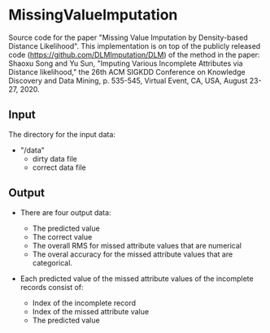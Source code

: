 # MissingValueImputation
Source code for the paper "Missing Value Imputation by Density-based Distance Likelihood". This implementation is on top of the publicly released code (https://github.com/DLMImputation/DLM) of the method in the paper: Shaoxu Song and Yu Sun, "Imputing Various Incomplete Attributes via Distance likelihood," the 26th ACM SIGKDD Conference on Knowledge Discovery and Data Mining, p. 535-545, Virtual Event, CA, USA, August 23-27, 2020.


## Input
The directory for the input data:
* "/data"
  * dirty data file
  * correct data file


## Output
* There are four output data:
  * The predicted value
  * The correct value
  * The overall RMS for missed attribute values that are numerical
  * The overal accuracy for the missed attribute values that are categorical.

* Each predicted value of the missed attribute values of the incomplete records consist of:
  * Index of the incomplete record
  * Index of the missed attribute value
  * The predicted value
